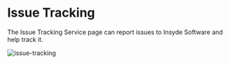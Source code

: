 # Issue Tracking

The Issue Tracking Service page can report issues to Insyde Software and help track it.

![issue-tracking](https://github.com/kswang0101/InQuire/tree/e182c4313131e809453b9aa4d6043b2c53dadd25/assets/image9.png)

